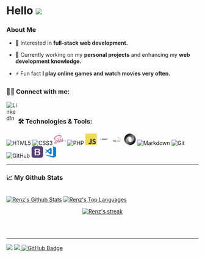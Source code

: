 <!-- Banner at the top -->



# Hello <img src="https://i.pinimg.com/originals/26/d8/80/26d880987d41abe9ae0cada97ac05aa7.gif" width="120px">


<!-- ## Hi there, I'm Renz  <img src="https://raw.githubusercontent.com/MartinHeinz/MartinHeinz/master/wave.gif" width="30px"> -->
### About Me



- 👀 Interested in __full-stack web development.__

- 🔭 Currently working on my __personal projects__ and  enhancing my __web development knowledge.__

<!--  - 👯 I’m looking to collaborate on **OpenSource Projects**  -->

<!-- - 👨‍💻 All of my projects are available at **[My Portfolio](https://example.com)**  -->

<!-- - 📫 How to reach me **https://www.linkedin.com/in/renzbongot/** -->

- ⚡ Fun fact __I play online games and watch movies very often.__



<!-- My work examples -->
<!-- ### Examples of Work
<img src="https://github.com/adriantwarog/adriantwarog/blob/master/covid19.gif" width="300" > -->


### 🤝🏻 Connect with me:

[<img align="left" alt="LinkedIn" width="30px" src="https://camo.githubusercontent.com/c8a9c5b414cd812ad6a97a46c29af67239ddaeae08c41724ff7d945fb4c047e5/68747470733a2f2f6564656e742e6769746875622e696f2f537570657254696e7949636f6e732f696d616765732f7376672f6c696e6b6564696e2e737667" />][linkedin]

<br>

### 🛠 Technologies & Tools:

 <div style="display: float">
<img alt="HTML5" width="30px" src="https://camo.githubusercontent.com/72e5df59529a42423d671ba4c02bfb327d917517bfff18595c5e5dc17a5abece/68747470733a2f2f6564656e742e6769746875622e696f2f537570657254696e7949636f6e732f696d616765732f7376672f68746d6c352e737667" />
<img alt="CSS3" width="30px" src="https://camo.githubusercontent.com/b788527f604d8e727fcc90d721984125bced85c8a1c9f8da69c6c4a3e51df3c5/68747470733a2f2f6564656e742e6769746875622e696f2f537570657254696e7949636f6e732f696d616765732f7376672f637373332e737667" />
<img alt="Sass" width="30px" src="https://raw.githubusercontent.com/github/explore/80688e429a7d4ef2fca1e82350fe8e3517d3494d/topics/sass/sass.png" />

<img alt="PHP" width="30px" src="https://camo.githubusercontent.com/b71df4fcf19980b56b49c963638df23b5d1d2b9e9e487548649651f2f3e1d603/68747470733a2f2f6564656e742e6769746875622e696f2f537570657254696e7949636f6e732f696d616765732f7376672f7068702e737667" />

<img alt="JavaScript" width="30px" src="https://raw.githubusercontent.com/github/explore/80688e429a7d4ef2fca1e82350fe8e3517d3494d/topics/javascript/javascript.png" />
<img alt="Jquery" width="30px" src="https://raw.githubusercontent.com/github/explore/80688e429a7d4ef2fca1e82350fe8e3517d3494d/topics/jquery/jquery.png" style="max-width:100%;">

<img alt="MySQL" width="30px" src="https://raw.githubusercontent.com/github/explore/80688e429a7d4ef2fca1e82350fe8e3517d3494d/topics/mysql/mysql.png" />

<img alt="JSON" width="30px" src="https://raw.githubusercontent.com/github/explore/80688e429a7d4ef2fca1e82350fe8e3517d3494d/topics/json/json.png" style="max-width:100%;">

<img  width="30px" alt="Markdown" src="https://camo.githubusercontent.com/6ae487ec56908a6fea7e7f58bb04f09786fc25954ac2a41dceb69b6a2c61b5c5/68747470733a2f2f6564656e742e6769746875622e696f2f537570657254696e7949636f6e732f696d616765732f7376672f6d61726b646f776e2e737667" />

<img alt="Git" width="30px" src="https://camo.githubusercontent.com/a7628672dbfd8720309680580dbfe8aff1d12a1bb2397b5c36cd10a56e08adf7/68747470733a2f2f6564656e742e6769746875622e696f2f537570657254696e7949636f6e732f696d616765732f7376672f6769742e737667" />
<img alt="GitHub"  src="https://img.shields.io/badge/GitHub-100000?style=for-the-badge&logo=github&logoColor=white"/>

<img alt="Bootstrap" width="30px" src="https://raw.githubusercontent.com/github/explore/80688e429a7d4ef2fca1e82350fe8e3517d3494d/topics/bootstrap/bootstrap.png" />

<img  alt="Visual Studio Code" width="30px" src="https://raw.githubusercontent.com/github/explore/80688e429a7d4ef2fca1e82350fe8e3517d3494d/topics/visual-studio-code/visual-studio-code.png" />
 
</div>
 
---

### 📈 My Github Stats

  <br>
    <a href="https://github.com/renzxxiii/github-readme-stats"><img alt="Renz's Github Stats" src="https://github-readme-stats.vercel.app/api?username=renzxxiii&show_icons=true&count_private=true&theme=react&hide_border=true&bg_color=060A0CD0" /></a>
  <a href="https://github.com/renzxxiii/github-readme-stats"><img alt="Renz's Top Languages" src="https://github-readme-stats.vercel.app/api/top-langs/?username=renzxxiii&langs_count=8&count_private=true&layout=compact&theme=react&hide_border=true&bg_color=060A0CD0" /></a>
  <br>
 
<p align="center">
    <a href="https://github.com/renzxxiii/github-readme-streak-stats">
        <img title="🔥 Get streak stats for your profile at git.io/streak-stats" alt="Renz's streak" src="https://github-readme-streak-stats.herokuapp.com/?user=renzxxiii&theme=black-ice&hide_border=true&stroke=0000&background=060A0CD0"/>
    </a>
</p>
<br>
<br>




[portfolio]: http://portfolio.com
[linkedin]: https://www.linkedin.com/in/renz-bongot/

---

<span>
<img src="https://camo.githubusercontent.com/be37cdc8f930300096c506ad4574eaae977c48fbb2705cfcb92f4eeab8282c7a/68747470733a2f2f6d656469612e67697068792e636f6d2f6d656469612f56674344417a634b767352364f4d307557672f67697068792e676966" width="50" data-canonical-src="https://media.giphy.com/media/VgCDAzcKvsR6OM0uWg/giphy.gif" style="max-width:100%;">
 
 <a href="https://github.com/renzxxiii">
    <img src="https://badges.pufler.dev/visits/renzxxiii/renzxxiii?style=flat-square&color=blue&logo=github">
  </a>
<a href="https://github.com/renzxxiii?tab=followers"><img src="https://img.shields.io/github/followers/renzxxiii?label=Followers&style=social" alt="GitHub Badge"></a>
</span>





